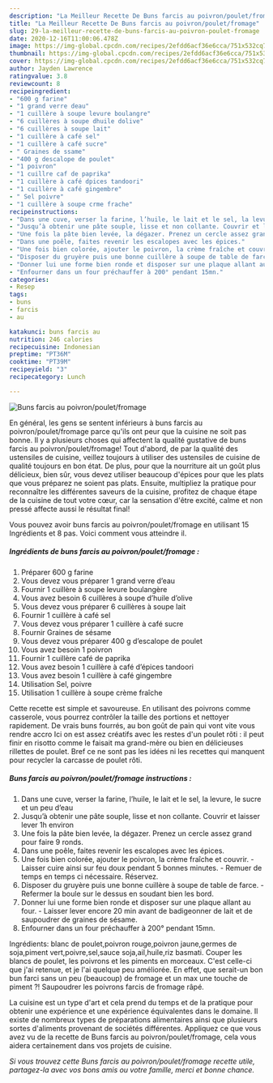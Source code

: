 ```yaml
---
description: "La Meilleur Recette De Buns farcis au poivron/poulet/fromage"
title: "La Meilleur Recette De Buns farcis au poivron/poulet/fromage"
slug: 29-la-meilleur-recette-de-buns-farcis-au-poivron-poulet-fromage
date: 2020-12-16T11:00:06.478Z
image: https://img-global.cpcdn.com/recipes/2efdd6acf36e6cca/751x532cq70/buns-farcis-au-poivronpouletfromage-photo-principale-de-la-recette.jpg
thumbnail: https://img-global.cpcdn.com/recipes/2efdd6acf36e6cca/751x532cq70/buns-farcis-au-poivronpouletfromage-photo-principale-de-la-recette.jpg
cover: https://img-global.cpcdn.com/recipes/2efdd6acf36e6cca/751x532cq70/buns-farcis-au-poivronpouletfromage-photo-principale-de-la-recette.jpg
author: Jayden Lawrence
ratingvalue: 3.8
reviewcount: 8
recipeingredient:
- "600 g farine"
- "1 grand verre deau"
- "1 cuillère à soupe levure boulangre"
- "6 cuillères à soupe dhuile dolive"
- "6 cuillères à soupe lait"
- "1 cuillère à café sel"
- "1 cuillère à café sucre"
- " Graines de ssame"
- "400 g descalope de poulet"
- "1 poivron"
- "1 cuillre caf de paprika"
- "1 cuillère à café dpices tandoori"
- "1 cuillère à café gingembre"
- " Sel poivre"
- "1 cuillère à soupe crme frache"
recipeinstructions:
- "Dans une cuve, verser la farine, l’huile, le lait et le sel, la levure, le sucre et un peu d’eau"
- "Jusqu’à obtenir une pâte souple, lisse et non collante. Couvrir et laisser lever 1h environ"
- "Une fois la pâte bien levée, la dégazer. Prenez un cercle assez grand pour faire 9 ronds."
- "Dans une poêle, faites revenir les escalopes avec les épices."
- "Une fois bien colorée, ajouter le poivron, la crème fraîche et couvrir. Laisser cuire ainsi sur feu doux pendant 5 bonnes minutes. Remuer de temps en temps ci nécessaire. Réservez."
- "Disposer du gruyère puis une bonne cuillère à soupe de table de farce. Refermer la boule sur le dessus en soudant bien les bord."
- "Donner lui une forme bien ronde et disposer sur une plaque allant au four. Laisser lever encore 20 min avant de badigeonner de lait et de saupoudrer de graines de sésame."
- "Enfourner dans un four préchauffer à 200° pendant 15mn."
categories:
- Resep
tags:
- buns
- farcis
- au

katakunci: buns farcis au 
nutrition: 246 calories
recipecuisine: Indonesian
preptime: "PT36M"
cooktime: "PT39M"
recipeyield: "3"
recipecategory: Lunch

---
```



![Buns farcis au poivron/poulet/fromage](https://img-global.cpcdn.com/recipes/2efdd6acf36e6cca/751x532cq70/buns-farcis-au-poivronpouletfromage-photo-principale-de-la-recette.jpg)

En général, les gens se sentent inférieurs à buns farcis au poivron/poulet/fromage parce qu'ils ont peur que la cuisine ne soit pas bonne. Il y a plusieurs choses qui affectent la qualité gustative de buns farcis au poivron/poulet/fromage! Tout d'abord, de par la qualité des ustensiles de cuisine, veillez toujours à utiliser des ustensiles de cuisine de qualité toujours en bon état. De plus, pour que la nourriture ait un goût plus délicieux, bien sûr, vous devez utiliser beaucoup d'épices pour que les plats que vous préparez ne soient pas plats. Ensuite, multipliez la pratique pour reconnaître les différentes saveurs de la cuisine, profitez de chaque étape de la cuisine de tout votre cœur, car la sensation d'être excité, calme et non pressé affecte aussi le résultat final!

<!--inarticleads1-->

Vous pouvez avoir buns farcis au poivron/poulet/fromage en utilisant 15 Ingrédients et 8 pas. Voici comment vous atteindre il.

##### Ingrédients de buns farcis au poivron/poulet/fromage :

1. Préparer 600 g farine
1. Vous devez vous préparer 1 grand verre d’eau
1. Fournir 1 cuillère à soupe levure boulangère
1. Vous avez besoin 6 cuillères à soupe d’huile d’olive
1. Vous devez vous préparer 6 cuillères à soupe lait
1. Fournir 1 cuillère à café sel
1. Vous devez vous préparer 1 cuillère à café sucre
1. Fournir  Graines de sésame
1. Vous devez vous préparer 400 g d’escalope de poulet
1. Vous avez besoin 1 poivron
1. Fournir 1 cuillère café de paprika
1. Vous avez besoin 1 cuillère à café d’épices tandoori
1. Vous avez besoin 1 cuillère à café gingembre
1. Utilisation  Sel, poivre
1. Utilisation 1 cuillère à soupe crème fraîche


Cette recette est simple et savoureuse. En utilisant des poivrons comme casserole, vous pourrez contrôler la taille des portions et nettoyer rapidement. De vrais buns fourrés, au bon goût de pain qui vont vite vous rendre accro Ici on est assez créatifs avec les restes d&#39;un poulet rôti : il peut finir en risotto comme le faisait ma grand-mère ou bien en délicieuses rillettes de poulet. Bref ce ne sont pas les idées ni les recettes qui manquent pour recycler la carcasse de poulet rôti. 

<!--inarticleads2-->

##### Buns farcis au poivron/poulet/fromage instructions :

1. Dans une cuve, verser la farine, l’huile, le lait et le sel, la levure, le sucre et un peu d’eau
1. Jusqu’à obtenir une pâte souple, lisse et non collante. Couvrir et laisser lever 1h environ
1. Une fois la pâte bien levée, la dégazer. Prenez un cercle assez grand pour faire 9 ronds.
1. Dans une poêle, faites revenir les escalopes avec les épices.
1. Une fois bien colorée, ajouter le poivron, la crème fraîche et couvrir. - Laisser cuire ainsi sur feu doux pendant 5 bonnes minutes. - Remuer de temps en temps ci nécessaire. Réservez.
1. Disposer du gruyère puis une bonne cuillère à soupe de table de farce. - Refermer la boule sur le dessus en soudant bien les bord.
1. Donner lui une forme bien ronde et disposer sur une plaque allant au four. - Laisser lever encore 20 min avant de badigeonner de lait et de saupoudrer de graines de sésame.
1. Enfourner dans un four préchauffer à 200° pendant 15mn.


Ingrédients: blanc de poulet,poivron rouge,poivron jaune,germes de soja,piment vert,poivre,sel,sauce soja,ail,huile,riz basmati. Couper les blancs de poulet, les poivrons et les piments en morceaux. C&#39;est celle-ci que j&#39;ai retenue, et je l&#39;ai quelque peu améliorée. En effet, que serait-un bon bun farci sans un peu (beaucoup) de fromage et un max une touche de piment ?! Saupoudrer les poivrons farcis de fromage râpé. 

<!--inarticleads1-->

<p>
La cuisine est un type d'art et cela prend du temps et de la pratique pour obtenir une expérience et une expérience équivalentes dans le domaine. Il existe de nombreux types de préparations alimentaires ainsi que plusieurs sortes d'aliments provenant de sociétés différentes. Appliquez ce que vous avez vu de la recette de Buns farcis au poivron/poulet/fromage, cela vous aidera certainement dans vos projets de cuisine.
</p>

<p>
<i>Si vous trouvez cette Buns farcis au poivron/poulet/fromage recette utile, partagez-la avec vos bons amis ou votre famille, merci et bonne chance.</i>
</p>
